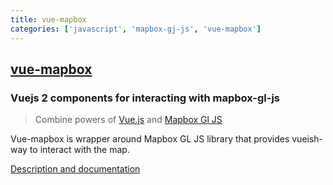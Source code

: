 ```yaml
---
title: vue-mapbox
categories: ['javascript', 'mapbox-gj-js', 'vue-mapbox']
---
```

## [vue-mapbox](https://github.com/soal/vue-mapbox)

### Vuejs 2 components for interacting with mapbox-gl-js


> Combine powers of [Vue.js](https://vuejs.org/) and [Mapbox Gl JS](https://mapbox.com/mapbox-gl-js)

Vue-mapbox is wrapper around Mapbox GL JS library that provides vueish-way to interact with the map.

[Description and documentation](https://soal.github.io/vue-mapbox)

